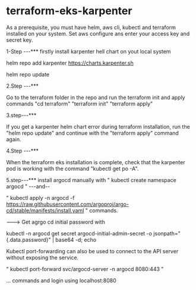 # terraform-eks-karpenter

As a prerequisite, you must have helm, aws cli, kubectl and terraform installed on your system. Set aws configure ans enter your access key and secret key. 

1-Step ---***
firstly install karpenter hell chart on yout local system

helm repo add karpenter https://charts.karpenter.sh  

helm repo update

2.Step ---***

Go to the terraform folder in the repo and run the terraform init and apply commands  "cd terraform"   "terraform init"  "terraform apply"

3.step---***

If you get a karpenter helm chart error during terraform installation, run the "helm repo update" and continue with the "terraform apply" command again.



4.Step ---***


When the terraform eks installation is complete, check that the karpenter pod is working with the command "kubectl get po -A".


5.step---***
install argocd manually with     " kubectl create namespace argocd "      ---and--

"  kubectl apply -n argocd -f https://raw.githubusercontent.com/argoproj/argo-cd/stable/manifests/install.yaml  "    commands.


---> Get agrgo cd initial password with 

kubectl -n argocd get secret argocd-initial-admin-secret -o jsonpath="{.data.password}" | base64 -d; echo  



Kubectl port-forwarding can also be used to connect to the API server without exposing the service.


"  kubectl port-forward svc/argocd-server -n argocd 8080:443  "


... commands and login using localhost:8080
